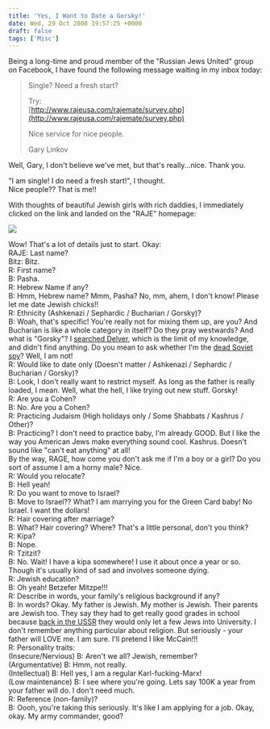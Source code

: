 ```yaml
---
title: 'Yes, I Want to Date a Gorsky!'
date: Wed, 29 Oct 2008 19:57:25 +0000
draft: false
tags: ['Misc']
---
```


Being a long-time and proud member of the "Russian Jews United" group on Facebook, I have found the following message waiting in my inbox today:  
  
  

> Single? Need a fresh start?  
>   
> Try:  
> [http://www.rajeusa.com/rajemate/survey.php](http://www.rajeusa.com/rajemate/survey.php)  
>   
> Nice service for nice people.  
>   
> Gary Linkov

  
  
Well, Gary, I don't believe we've met, but that's really...nice. Thank you.  
  
"I am single! I do need a fresh start!", I thought.  
Nice people?? That is me!!  
  
With thoughts of beautiful Jewish girls with rich daddies, I immediately clicked on the link and landed on the "RAJE" homepage:  
  
![](/wp-content/uploads/2015/10/dating_for_jews.jpg)  
  
Wow! That's a lot of details just to start. Okay:  
RAJE: Last name?  
Bitz: Bitz.  
R: First name?  
B: Pasha.  
R: Hebrew Name if any?  
B: Hmm, Hebrew name? Mmm, Pasha? No, mm, ahem, I don't know! Please let me date Jewish chicks!!  
R: Ethnicity (Ashkenazi / Sephardic / Bucharian / Gorsky)?  
B: Woah, that's specific! You're really not for mixing them up, are you? And Bucharian is like a whole category in itself? Do they pray westwards? And what is "Gorsky"? I [searched Delver](http://search.delver.com/search?q=gorsky), which is the limit of my knowledge, and didn't find anything. Do you mean to ask whether I'm the [dead Soviet spy](http://en.wikipedia.org/wiki/Anatoly_Gorsky)? Well, I am not!  
R: Would like to date only (Doesn't matter / Ashkenazi / Sephardic / Bucharian / Gorsky)?  
B: Look, I don't really want to restrict myself. As long as the father is really loaded, I mean. Well, what the hell, I like trying out new stuff. Gorsky!  
R: Are you a Cohen?  
B: No. Are you a Cohen?  
R: Practicing Judaism (High holidays only / Some Shabbats / Kashrus / Other)?  
B: Practicing? I don't need to practice baby, I'm already GOOD. But I like the way you American Jews make everything sound cool. Kashrus. Doesn't sound like "can't eat anything" at all!  
By the way, RAGE, how come you don't ask me if I'm a boy or a girl? Do you sort of assume I am a horny male? Nice.  
R: Would you relocate?  
B: Hell yeah!  
R: Do you want to move to Israel?  
B: Move to Israel?? What? I am marrying you for the Green Card baby! No Israel. I want the dollars!  
R: Hair covering after marriage?  
B: What? Hair covering? Where? That's a little personal, don't you think?  
R: Kipa?  
B: Nope.  
R: Tzitzit?  
B: No. Wait! I have a kipa somewhere! I use it about once a year or so. Though it's usually kind of sad and involves someone dying.  
R: Jewish education?  
B: Oh yeah! Betzefer Mitzpe!!!  
R: Describe in words, your family's religious background if any?  
B: In words? Okay. My father is Jewish. My mother is Jewish. Their parents are Jewish too. They say they had to get really good grades in school because [back in the USSR](http://www.stevesbeatles.com/songs/back_in_the_ussr.asp) they would only let a few Jews into University. I don't remember anything particular about religion. But seriously - your father will LOVE me. I am sure. I'll pretend I like McCain!!!  
R: Personality traits:  
(Insecure/Nervious) B: Aren't we all? Jewish, remember?  
(Argumentative) B: Hmm, not really.  
(Intellectual) B: Hell yes, I am a regular Karl-fucking-Marx!  
(Low maintenance) B: I see where you're going. Lets say 100K a year from your father will do. I don't need much.  
R: Reference (non-family)?  
B: Oooh, you're taking this seriously. It's like I am applying for a job. Okay, okay. My army commander, good?
